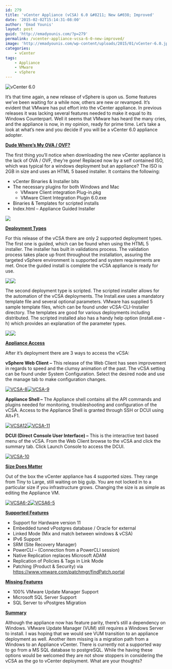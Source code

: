 ```yaml
---
id: 279
title: 'vCenter Appliance (vCSA) 6.0 &#8211; New &#038; Improved'
date: '2015-02-02T15:14:31-08:00'
author: 'Emad Younis'
layout: post
guid: 'http://emadyounis.com/?p=279'
permalink: /vcenter-appliance-vcsa-6-0-new-improved/
image: 'http://emadyounis.com/wp-content/uploads/2015/01/vCenter-6.0.jpg'
categories:
    - vCenter
tags:
    - Appliance
    - VMware
    - vSphere
---
```


![vCenter 6.0](https://emadyounis.com/assets/img/2015/01/vCenter-6.0.jpg?resize=223%2C205)

It’s that time again, a new release of vSphere is upon us. Some features we’ve been waiting for a while now, others are new or revamped. It’s evident that VMware has put effort into the vCenter appliance. In previous releases it was lacking several features needed to make it equal to its Windows Counterpart. Well it seems that VMware has heard the many cries, and the appliance is now, in my opinion, ready for prime time. Let’s take a look at what’s new and you decide if you will be a vCenter 6.0 appliance adopter.

**<span style="text-decoration: underline;">Dude Where’s My OVA / OVF?</span>**

The first thing you’ll notice when downloading the new vCenter appliance is the lack of OVA / OVF, they’re gone! Replaced now by a self contained ISO, which was typical for a windows deployment but an appliance? The ISO is 2GB in size and uses an HTML 5 based installer. It contains the following:

- vCenter Binaries &amp; Installer bits
- The necessary plugins for both Windows and Mac 
    - VMware Client integration Plug-in.pkg
    - VMware Client Integration Plugin 6.0.exe
- Binaries &amp; Templates for scripted installs
- Index.html – Appliance Guided Installer

[![](https://emadyounis.com/assets/img/2015/02/VCSA6-NEW.jpg?resize=1024%2C467)](https://emadyounis.com/assets/img/2015/02/VCSA6-NEW.jpg)

<span style="text-decoration: underline;"> **Deployment Types**</span>

For this release of the vCSA there are only 2 supported deployment types. The first one is guided, which can be found when using the HTML 5 installer. The installer has built in validations process. The validation process takes place up front throughout the installation, assuring the targeted vSphere environment is supported and system requirements are met. Once the guided install is complete the vCSA appliance is ready for use.

[![](https://emadyounis.com/assets/img/2015/01/VCSA6-3.jpg?resize=871%2C558)](https://emadyounis.com/assets/img/2015/01/VCSA6-3.jpg)[![](https://emadyounis.com/assets/img/2015/01/VCSA6-7.jpg?resize=872%2C559)](https://emadyounis.com/assets/img/2015/01/VCSA6-7.jpg)

The second deployment type is scripted. The scripted installer allows for the automation of the vCSA deployments. The Install.exe uses a mandatory template file and several optional parameters. VMware has supplied 5 sample template files, which can be found under vCSA-CLI-Installer directory. The templates are good for various deployments including distributed. The scripted installed also has a handy help option (install.exe -h) which provides an explanation of the parameter types.

[![](https://emadyounis.com/assets/img/2015/01/VCSA6-4.jpg?resize=707%2C518)](https://emadyounis.com/assets/img/2015/01/VCSA6-4.jpg)[![](https://emadyounis.com/assets/img/2017/01/VCSA-6.0.jpg?resize=634%2C242)](https://emadyounis.com/assets/img/2017/01/VCSA-6.0.jpg)

<span style="text-decoration: underline;">**Appliance Access**</span>

After it’s deployment there are 3 ways to access the vCSA:

**vSphere Web Client** **–** This release of the Web Client has seen improvement in regards to speed and the clumsy animation of the past. The vCSA setting can be found under System Configuration. Select the desired node and use the manage tab to make configuration changes.

[![VCSA-8](https://emadyounis.com/assets/img/2015/01/VCSA-8.jpg?resize=1024%2C710)](https://emadyounis.com/assets/img/2015/01/VCSA-8.jpg)[![VCSA-9](https://emadyounis.com/assets/img/2015/01/VCSA-9.jpg?resize=1024%2C742)](https://emadyounis.com/assets/img/2015/01/VCSA-9.jpg)

**Appliance Shell –** The Appliance shell contains all the API commands and plugins needed for monitoring, troubleshooting and configuration of the vCSA. Access to the Appliance Shell is granted through SSH or DCUI using Alt+F1.

[![VCSA12](https://emadyounis.com/assets/img/2015/01/VCSA12.jpg?resize=788%2C403)](https://emadyounis.com/assets/img/2015/01/VCSA12.jpg)[![VCSA-11](https://emadyounis.com/assets/img/2015/01/VCSA-11.jpg?resize=640%2C480)](https://emadyounis.com/assets/img/2015/01/VCSA-11.jpg)

**DCUI (Direct Console User Interface) –** This is the interactive text based menu of the vCSA. From the Web Client browse to the vCSA and click the summary tab. Click Launch Console to access the DCUI.

[![VCSA-10](https://emadyounis.com/assets/img/2015/01/VCSA-10.jpg?resize=769%2C278)](https://emadyounis.com/assets/img/2015/01/VCSA-10.jpg)

<span style="text-decoration: underline;">**Size Does Matter**</span>

Out of the box the vCenter appliance has 4 supported sizes. They range from Tiny to Large, still waiting on big gulp. You are not locked in to a particular size if you infrastructure grows. Changing the size is as simple as editing the Appliance VM.

[![VCSA6-2](https://emadyounis.com/assets/img/2015/01/VCSA6-2.jpg?resize=1024%2C408)](https://emadyounis.com/assets/img/2015/01/VCSA6-2.jpg)[![VCSA6-5](https://emadyounis.com/assets/img/2015/01/VCSA6-5.jpg?resize=872%2C557)](https://emadyounis.com/assets/img/2015/01/VCSA6-5.jpg)

<span style="text-decoration: underline;">**Supported Features** </span>

- Support for Hardware version 11
- Embedded tuned vPostgres database / Oracle for external
- Linked Mode (Mix and match between windows &amp; vCSA)
- IPv6 Support
- SRM (Site Recovery Manager)
- PowerCLI – (Connection from a PowerCLI session)
- Native Replication replaces Microsoft ADAM
- Replication of Policies &amp; Tags in Link Mode
- Patching (Product &amp; Security) via https://www.vmware.com/patchmgr/findPatch.portal

<span style="text-decoration: underline;">**Missing Features**</span>

- 100% VMware Update Manager Support
- Microsoft SQL Server Support
- SQL Server to vPostgres Migration

<span style="text-decoration: underline;">**Summary**</span>

Although the appliance now has feature parity, there’s still a dependency on Windows. VMware Update Manager (VUM) still requires a Windows Server to install. I was hoping that we would see VUM transition to an appliance deployment as well. Another item missing is a migration path from a Windows to an Appliance vCenter. There is currently not a supported way to go from a MS SQL database to postgreSQL. While the having these options would be welcomed they are not show stoppers in considering the vCSA as the go to vCenter deployment. What are your thoughts?
